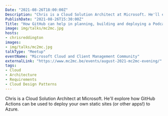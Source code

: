 ```yaml
---
Date: "2021-08-26T18:00:00Z"
Description: "Chris is a Cloud Solution Architect at Microsoft. He'll explore how GitHub Actions can be used to deploy your own static sites (or other apps!) to Azure."
PublishDate: "2021-08-26T15:30:00Z"
Title: "How GitHub can help in planning, building and deploying a Podcast/Blog site"
image: img/talks/mc2mc.jpg
hosts:
- chrisreddington
images:
- img/talks/mc2mc.jpg
talkType: "Meetup"
eventName: "Microsoft Cloud and Client Management Community"
externalLink: "https://www.mc2mc.be/events/august-2021-mc2mc-evening/"
tags:
- Cloud
- Architecture
- Requirements
- Cloud Design Patterns
---
```

Chris is a Cloud Solution Architect at Microsoft. He'll explore how GitHub Actions can be used to deploy your own static sites (or other apps!) to Azure.